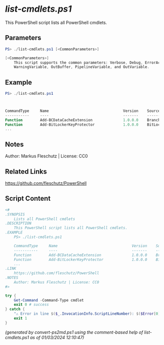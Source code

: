 *list-cmdlets.ps1*
================

This PowerShell script lists all PowerShell cmdlets.

Parameters
----------
```powershell
PS> ./list-cmdlets.ps1 [<CommonParameters>]

[<CommonParameters>]
    This script supports the common parameters: Verbose, Debug, ErrorAction, ErrorVariable, WarningAction, 
    WarningVariable, OutBuffer, PipelineVariable, and OutVariable.
```

Example
-------
```powershell
PS> ./list-cmdlets.ps1



CommandType     Name                                  Version    Source
-----------     ----                                  -------    ------
Function        Add-BCDataCacheExtension              1.0.0.0    BranchCache
Function        Add-BitLockerKeyProtector             1.0.0.0    BitLocker
...

```

Notes
-----
Author: Markus Fleschutz | License: CC0

Related Links
-------------
https://github.com/fleschutz/PowerShell

Script Content
--------------
```powershell
<#
.SYNOPSIS
	Lists all PowerShell cmdlets
.DESCRIPTION
	This PowerShell script lists all PowerShell cmdlets.
.EXAMPLE
	PS> ./list-cmdlets.ps1

	CommandType     Name                                  Version    Source
	-----------     ----                                  -------    ------
	Function        Add-BCDataCacheExtension              1.0.0.0    BranchCache
	Function        Add-BitLockerKeyProtector             1.0.0.0    BitLocker
	...
.LINK
	https://github.com/fleschutz/PowerShell
.NOTES
	Author: Markus Fleschutz | License: CC0
#>

try {
	Get-Command -Command-Type cmdlet
	exit 0 # success
} catch {
	"⚠️ Error in line $($_.InvocationInfo.ScriptLineNumber): $($Error[0])"
	exit 1
}
```

*(generated by convert-ps2md.ps1 using the comment-based help of list-cmdlets.ps1 as of 01/03/2024 12:10:47)*
